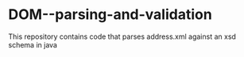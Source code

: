 # DOM--parsing-and-validation
This repository contains code that parses address.xml against an xsd schema in java
